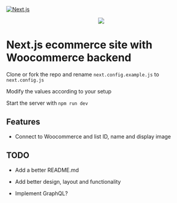 [![Next.js](https://assets.zeit.co/image/upload/v1538361091/repositories/next-js/next-js.png)](https://nextjs.org)

<p align="center">
  <a aria-label="Vercel logo" href="https://github.com/zeit">
    <img src="https://img.shields.io/badge/MADE%20BY%20Vercel-000000.svg?style=for-the-badge&logo=ZEIT&labelColor=000000&logoWidth=20">
  </a>

</p>

# Next.js ecommerce site with Woocommerce backend

Clone or fork the repo and rename ```next.config.example.js``` to ```next.config.js```

Modify the values according to your setup

Start the server with ```npm run dev ```

## Features

- Connect to Woocommerce and list ID, name and display image

## TODO

- Add a better README.md

- Add better design, layout and functionality

- Implement GraphQL?




